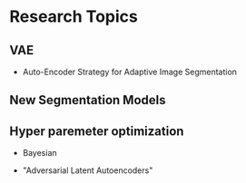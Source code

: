 # Research Topics
## VAE
* Auto-Encoder Strategy for Adaptive Image Segmentation 
## New Segmentation Models
## Hyper paremeter optimization
* Bayesian



* "Adversarial Latent Autoencoders"
